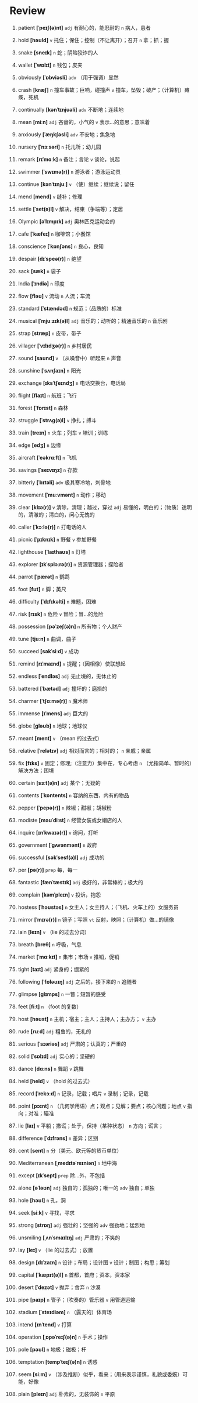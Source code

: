 # Review
1. patient **[ˈpeɪʃ(ə)nt]** `adj` 有耐心的，能忍耐的 `n` 病人，患者

2. hold **[həʊld]** `v` 托住；保住；控制（不让离开）；召开 `n` 拿；抓；握

3. snake **[sneɪk]** `n` 蛇；阴险狡诈的人

4. wallet **[ˈwɒlɪt]** `n` 钱包；皮夹

5. obviously **[ˈɒbviəsli]** `adv` （用于强调）显然

6. crash **[kræʃ]** `n` 撞车事故；巨响，碰撞声 `v` 撞车，坠毁；破产；（计算机）瘫痪，死机

7. continually **[kənˈtɪnjuəli]** `adv` 不断地；连续地

8. mean **[miːn]** `adj` 吝啬的，小气的 `v` 表示...的意思；意味着

9. anxiously **[ˈæŋkʃəsli]** `adv` 不安地；焦急地

10. nursery **[ˈnɜːsəri]** `n` 托儿所；幼儿园

11. remark **[rɪˈmɑːk]** `n` 备注；言论 `v` 谈论，说起

12. swimmer **[ˈswɪmə(r)]** `n` 游泳者；游泳运动员

13. continue **[kənˈtɪnjuː]** `v` （使）继续；继续说；留任

14. mend **[mend]** `v` 缝补；修理

15. settle **[ˈset(ə)l]** `v` 解决，结束（争端等）；定居

16. Olympic **[əˈlɪmpɪk]** `adj` 奥林匹克运动会的

17. cafe **[ˈkæfeɪ]** `n` 咖啡馆；小餐馆

18. conscience **[ˈkɒnʃəns]** `n` 良心，良知

19. despair **[dɪˈspeə(r)]** `n` 绝望

20. sack **[sæk]** `n` 袋子

21. India **[ˈɪndiə]** `n` 印度

22. flow **[fləʊ]** `v` 流动 `n` 人流；车流

23. standard **[ˈstændəd]** `n` 规范；（品质的）标准

24. musical **[ˈmjuːzɪk(ə)l]** `adj` 音乐的；动听的；精通音乐的 `n` 音乐剧

25. strap **[stræp]** `n` 皮带，带子

26. villager **[ˈvɪlɪdʒə(r)]** `n` 乡村居民

27. sound **[saʊnd]** `v` （从噪音中）听起来 `n` 声音

28. sunshine **[ˈsʌnʃaɪn]** `n` 阳光

29. exchange **[ɪksˈtʃeɪndʒ]** `n` 电话交换台，电话局

30. flight **[flaɪt]** `n` 航班；飞行

31. forest **[ˈfɒrɪst]** `n` 森林

32. struggle **[ˈstrʌɡ(ə)l]** `v` 挣扎；搏斗

33. train **[treɪn]** `n` 火车；列车 `v` 培训；训练

34. edge **[edʒ]** `n` 边缘

35. aircraft **[ˈeəkrɑːft]** `n` 飞机

36. savings **[ˈseɪvɪŋz]** `n` 存款

37. bitterly **[ˈbɪtəli]** `adv` 极其寒冷地，刺骨地

38. movement **[ˈmuːvmənt]** `n` 动作；移动

39. clear **[klɪə(r)]** `v` 清除，清理；越过，穿过 `adj` 易懂的，明白的；（物质）透明的，清澈的；清白的，问心无愧的

40. caller **[ˈkɔːlə(r)]** `n` 打电话的人

41. picnic **[ˈpɪknɪk]** `n` 野餐 `v` 参加野餐

42. lighthouse **[ˈlaɪthaʊs]** `n` 灯塔

43. explorer **[ɪkˈsplɔːrə(r)]** `n` 资源管理器；探险者

44. parrot **[ˈpærət]** `n` 鹦鹉

45. foot **[fʊt]** `n` 脚；英尺

46. difficulty **[ˈdɪfɪkəlti]** `n` 难题，困难

47. risk **[rɪsk]** `n` 危险 `v` 冒险；冒...的危险

48. possession **[pəˈzeʃ(ə)n]** `n` 所有物；个人财产

49. tune **[tjuːn]** `n` 曲调，曲子

50. succeed **[səkˈsiːd]** `v` 成功

51. remind **[rɪˈmaɪnd]** `v` 提醒；（因相像）使联想起

52. endless **[ˈendləs]** `adj` 无止境的，无休止的

53. battered **[ˈbætəd]** `adj` 撞坏的；磨损的

54. charmer **[ˈtʃɑːmə(r)]** `n` 魔术师

55. immense **[ɪˈmens]** `adj` 巨大的

56. globe **[ɡləʊb]** `n` 地球；地球仪

57. meant **[ment]** `v` （mean 的过去式）

58. relative **[ˈrelətɪv]** `adj` 相对而言的；相对的； `n` 亲戚；亲属

59. fix **[fɪks]** `v` 固定；修理;（注意力）集中在，专心考虑 `n` （尤指简单、暂时的）解决方法；困境

60. certain **[sɜːt(ə)n]** `adj` 某个；无疑的

61. contents **[ˈkɒntents]** `n` 容纳的东西，内有的物品

62. pepper **[ˈpepə(r)]** `n` 辣椒；甜椒；胡椒粉

63. modiste **[məʊˈdiːst]** `n` 经营女装或女帽店的人

64. inquire **[ɪnˈkwaɪə(r)]** `v` 询问，打听

65. government **[ˈɡʌvənmənt]** `n` 政府

66. successful **[səkˈsesf(ə)l]** `adj` 成功的

67. per **[pə(r)]** `prep` 每，每一

68. fantastic **[fænˈtæstɪk]** `adj` 极好的，非常棒的；极大的

69. complain **[kəmˈpleɪn]** `v` 投诉，抱怨

70. hostess **[ˈhəʊstəs]** `n` 女主人；女主持人；（飞机、火车上的）女服务员

71. mirror **[ˈmɪrə(r)]** `n` 镜子；写照 `vt` 反射，映照；（计算机）做...的镜像

72. lain **[leɪn]** `v` （lie 的过去分词）

73. breath **[breθ]** `n` 呼吸，气息

74. market **[ˈmɑːkɪt]** `n` 集市；市场 `v` 推销，促销

75. tight **[taɪt]** `adj` 紧身的；绷紧的

76. following **[ˈfɒləʊɪŋ]** `adj` 之后的，接下来的 `n` 追随者

77. glimpse **[ɡlɪmps]** `n` 一瞥；短暂的感受

78. feet **[fiːt]** `n` （foot 的复数）

79. host **[həʊst]** `n` 主机；宿主；主人；主持人；主办方； `v` 主办

80. rude **[ruːd]** `adj` 粗鲁的，无礼的

81. serious **[ˈsɪəriəs]** `adj` 严肃的；认真的；严重的

82. solid **[ˈsɒlɪd]** `adj` 实心的；坚硬的

83. dance **[dɑːns]** `n` 舞蹈 `v` 跳舞

84. held **[held]** `v` （hold 的过去式）

85. record **[ˈrekɔːd]** `n` 记录，记载；唱片 `v` 录制；记录，记载

86. point **[pɔɪnt]** `n` （几何学用语）点；观点；见解；要点；核心问题；地点 `v` 指向；对准；瞄准

87. lie **[laɪ]** `v` 平躺；撒谎；处于，保持（某种状态） `n` 方向；谎言；

88. difference **[ˈdɪfrəns]** `n` 差异；区别

89. cent **[sent]** `n` 分（美元、欧元等的货币单位）

90. Mediterranean **[ˌmedɪtəˈreɪniən]** `n` 地中海

91. except **[ɪkˈsept]** `prep` 除...外，不包括

92. alone **[əˈləʊn]** `adj` 独自的；孤独的；唯一的 `adv` 独自；单独

93. hole **[həʊl]** `n` 孔，洞

94. seek **[siːk]** `v` 寻找，寻求

95. strong **[strɒŋ]** `adj` 强壮的；坚强的 `adv` 强劲地；猛烈地

96. unsmiling **[ˌʌnˈsmaɪlɪŋ]** `adj` 严肃的；不笑的

97. lay **[leɪ]** `v` （lie 的过去式）; 放置

98. design **[dɪˈzaɪn]** `n` 设计；布局；设计图 `v` 设计；制图；构思；筹划

99. capital **[ˈkæpɪt(ə)l]** `n` 首都，首府；资本，资本家

100. desert **[ˈdezət]** `v` 抛弃；舍弃 `n` 沙漠

101. pipe **[paɪp]** `n` 管子；（吹奏的）管乐器 `v` 用管道运输

102. stadium **[ˈsteɪdiəm]** `n` （露天的）体育场

103. intend **[ɪnˈtend]** `v` 打算

104. operation **[ˌɒpəˈreɪʃ(ə)n]** `n` 手术；操作

105. pole **[pəʊl]** `n` 地极；磁极；杆

106. temptation **[tempˈteɪʃ(ə)n]** `n` 诱惑

107. seem **[siːm]** `v` （涉及推断）似乎，看来；（用来表示谨慎，礼貌或委婉）可能，好像

108. plain **[pleɪn]** `adj` 朴素的，无装饰的 `n` 平原

